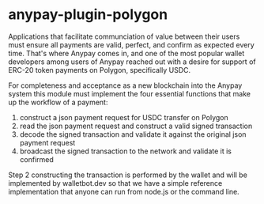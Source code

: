 # anypay-plugin-polygon

Applications that facilitate communciation of value between their users must ensure all payments are valid, perfect, and confirm as expected every time. That's where Anypay comes in, and one of the most popular wallet developers among users of Anypay reached out with a desire for support of ERC-20 token payments on Polygon, specifically USDC.

For completeness and acceptance as a new blockchain into the Anypay system this module must implement the four essential functions that make up the workflow of a payment:

1. construct a json payment request for USDC transfer on Polygon
2. read the json payment request and construct a valid signed transaction
3. decode the signed transaction and validate it against the original json payment request
4. broadcast the signed transaction to the network and validate it is confirmed

Step 2 constructing the transaction is performed by the wallet and will be implemented by walletbot.dev so that we have a simple reference implementation that anyone can run from node.js or the command line.
